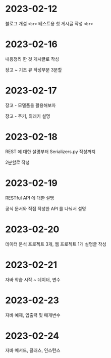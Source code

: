 # 2023-02-12

블로그 개설 `<br>`
테스트용 첫 게시글 작성 `<br>`

# 2023-02-16

내용정리 한 것 게시글로 작성

장고 ~ 기초 뷰 작성부분 3분할

# 2023-02-17

장고 - 모델폼을 활용해보자

장고 - 주키, 외래키 설명

# 2023-02-18

REST 에 대한 설명부터 Serializers.py 작성까지

2분할로 작성

# 2023-02-19

RESTful API 에 대한 설명

공식 문서와 직접 작성한 API 를 나눠서 설명

# 2023-02-20

데이터 분석 프로젝트 3개, 웹 프로젝트 1개 설명글 작성

# 2023-02-21

자바 학습 시작 ~ 데이터, 변수

# 2023-02-23

자바 예제, 입출력 및 매개변수

# 2023-02-24

자바 메서드, 클래스, 인스턴스

